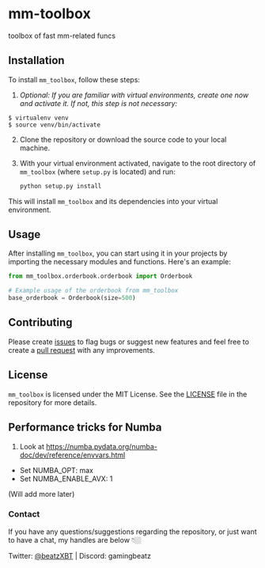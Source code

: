 # mm-toolbox
toolbox of fast mm-related funcs

## Installation

To install `mm_toolbox`, follow these steps:

1. _Optional: If you are familiar with virtual environments, create one now and activate it. If not, this step is not necessary:_

```console
$ virtualenv venv
$ source venv/bin/activate
```

2. Clone the repository or download the source code to your local machine.
   
3. With your virtual environment activated, navigate to the root directory of `mm_toolbox` (where `setup.py` is located) and run:
    ```bash
    python setup.py install
    ```

This will install `mm_toolbox` and its dependencies into your virtual environment.

## Usage

After installing `mm_toolbox`, you can start using it in your projects by importing the necessary modules and functions. Here's an example:

```python
from mm_toolbox.orderbook.orderbook import Orderbook

# Example usage of the orderbook from mm_toolbox
base_orderbook = Orderbook(size=500)
```

## Contributing

Please create [issues](https://github.com/beatzxbt/mm-toolbox/issues) to flag bugs or suggest new features and feel free to create a [pull request](https://github.com/beatzxbt/mm-toolbox/pulls) with any improvements.

## License

`mm_toolbox` is licensed under the MIT License. See the [LICENSE](LICENSE) file in the repository for more details.

## Performance tricks for Numba

1. Look at https://numba.pydata.org/numba-doc/dev/reference/envvars.html
  - Set NUMBA_OPT: max
  - Set NUMBA_ENABLE_AVX: 1

(Will add more later)

### Contact 

If you have any questions/suggestions regarding the repository, or just want to have a chat, my handles are below 👇🏼

Twitter: [@beatzXBT](https://twitter.com/BeatzXBT) | Discord: gamingbeatz
